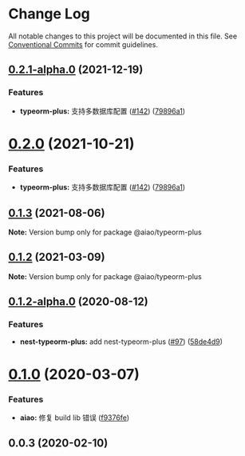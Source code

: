 # Change Log

All notable changes to this project will be documented in this file. See [Conventional Commits](https://conventionalcommits.org) for commit guidelines.

## [0.2.1-alpha.0](https://github.com/aiao-io/aiao/compare/@aiao/typeorm-plus@0.1.2-alpha.0...@aiao/typeorm-plus@0.2.1-alpha.0) (2021-12-19)


### Features

* **typeorm-plus:** 支持多数据库配置 ([#142](https://github.com/aiao-io/aiao/issues/142)) ([79896a1](https://github.com/aiao-io/aiao/commit/79896a1fd48254711a355d4e596f9a815c64ae70))





# [0.2.0](https://github.com/aiao-io/aiao/compare/@aiao/typeorm-plus@0.1.2...@aiao/typeorm-plus@0.2.0) (2021-10-21)

### Features

- **typeorm-plus:** 支持多数据库配置 ([#142](https://github.com/aiao-io/aiao/issues/142)) ([79896a1](https://github.com/aiao-io/aiao/commit/79896a1fd48254711a355d4e596f9a815c64ae70))

## [0.1.3](https://github.com/aiao-io/aiao/compare/@aiao/typeorm-plus@0.1.2-alpha.0...@aiao/typeorm-plus@0.1.3) (2021-08-06)

**Note:** Version bump only for package @aiao/typeorm-plus

## [0.1.2](https://github.com/aiao-io/aiao/compare/@aiao/typeorm-plus@0.1.2-alpha.0...@aiao/typeorm-plus@0.1.2) (2021-03-09)

**Note:** Version bump only for package @aiao/typeorm-plus

## [0.1.2-alpha.0](https://github.com/aiao-io/aiao/compare/@aiao/typeorm-plus@0.1.0...@aiao/typeorm-plus@0.1.2-alpha.0) (2020-08-12)

### Features

- **nest-typeorm-plus:** add nest-typeorm-plus ([#97](https://github.com/aiao-io/aiao/issues/97)) ([58de4d9](https://github.com/aiao-io/aiao/commit/58de4d9f6595824d86f59d4018ea4065c84f58fa))

# [0.1.0](https://github.com/aiao-io/aiao/compare/@aiao/typeorm-plus@0.0.3...@aiao/typeorm-plus@0.1.0) (2020-03-07)

### Features

- **aiao:** 修复 build lib 错误 ([f9376fe](https://github.com/aiao-io/aiao/commit/f9376fe1a4823cf18965187a50bc8eaad16eadfd))

## 0.0.3 (2020-02-10)
